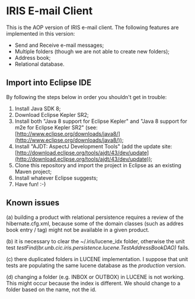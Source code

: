 # IRIS E-mail Client

This is the AOP version of IRIS e-mail client. The following features 
are implemented in this version:

* Send and Receive e-mail messages;
* Multiple folders (though we are not able to create new folders);
* Address book;
* Relational database.

## Import into Eclipse IDE

By following the steps below in order you shouldn't get in trouble:

1. Install Java SDK 8;
2. Download Eclipse Kepler SR2;
3. Install both "Java 8 support for Eclipse Kepler" and "Java 8 support for m2e for Eclipse Kepler SR2" (see: [http://www.eclipse.org/downloads/java8/](http://www.eclipse.org/downloads/java8/));
4. Install "AJDT: AspectJ Development Tools" (add the update site: [http://download.eclipse.org/tools/ajdt/43/dev/update](http://download.eclipse.org/tools/ajdt/43/dev/update));
5. Clone this repository and import the project in Eclipse as an existing Maven project;
6. Install whatever Eclipse suggests;
7. Have fun! :-)


## Known issues

(a) building a product with relational persistence requires a review of the hibernate.cfg.xml, because some of
the domain classes (such as addres book entry / tag) might not be available in a given product.

(b) it is necessary to clear the ~/.iris/lucene_idx folder, otherwise the unit test
*testFind(br.unb.cic.iris.persistence.lucene.TestAddressBookDAO)* fails.

(c) there duplicated folders in LUCENE implementation. I suppose that unit tests
are populating the same lucene database as the *production* version.

(d) changing a folder (e.g. INBOX or OUTBOX) in LUCENE is not working. This might occur
because the index is different. We should change to a folder based on the name, not the
id. 
